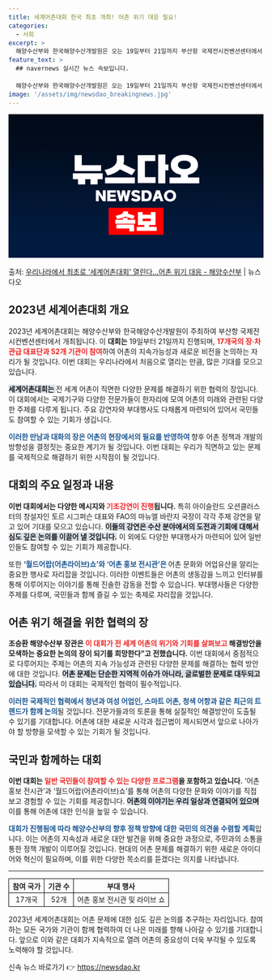 ```yaml
---
title: 세계어촌대회 한국 최초 개최! 어촌 위기 대응 필요!
categories:
  - 사회
excerpt: >
  해양수산부와 한국해양수산개발원은 오는 19일부터 21일까지 부산항 국제전시컨벤션센터에서 2023년 세계어촌대…
feature_text: >
  ## navernews 실시간 뉴스 속보입니다.

  해양수산부와 한국해양수산개발원은 오는 19일부터 21일까지 부산항 국제전시컨벤션센터에서 2023년 세계어촌대…
image: '/assets/img/newsdao_breakingnews.jpg'
---
```


![뉴스다오 속보](/assets/img/newsdao_breakingnews.jpg)

<p>출처: <a href="https://newsdao.kr/1960" rel="dofollow">우리나라에서 최초로 ‘세계어촌대회’ 열린다…어촌 위기 대응 - 해양수산부</a> | 뉴스다오</p>

<h2 data-ke-size="size26">2023년 세계어촌대회 개요</h2>

<p data-ke-size="size16">2023년 세계어촌대회는 해양수산부와 한국해양수산개발원이 주최하여 부산항 국제전시컨벤션센터에서 개최됩니다. 이 <b>대회는</b> 19일부터 21일까지 진행되며, <b><span style="color: #ee2323;">17개국의 장·차관급 대표단과 52개 기관이 참여</span></b>하여 어촌의 지속가능성과 새로운 비전을 논의하는 자리가 될 것입니다. 이번 대회는 우리나라에서 처음으로 열리는 만큼, 많은 기대를 모으고 있습니다.</p>
<p data-ke-size="size16"><b><span style="background-color: #21538527;">세계어촌대회는 </span></b>전 세계 어촌이 직면한 다양한 문제를 해결하기 위한 협력의 장입니다. 이 대회에서는 국제기구와 다양한 전문가들이 한자리에 모여 어촌의 미래와 관련된 다양한 주제를 다루게 됩니다. 주요 강연자와 부대행사도 다채롭게 마련되어 있어서 국민들도 참여할 수 있는 기회가 생깁니다.</p>
<p data-ke-size="size16"><b><span style="color: #1a5490;">이러한 만남과 대화의 장은 어촌의 현장에서의 필요를 반영하여 </span></b>향후 어촌 정책과 개발의 방향성을 결정짓는 중요한 계기가 될 것입니다. 이번 대회는 우리가 직면하고 있는 문제를 국제적으로 해결하기 위한 시작점이 될 것입니다.</p>

<h2 data-ke-size="size26">대회의 주요 일정과 내용</h2>

<p data-ke-size="size16"><b>이번 대회에서는 다양한 메시지와 <b><span style="color: #ee2323;">기조강연이 진행</span></b>됩니다.</b> 특히 아이슬란드 오션클러스터의 창설자인 토르 시그퍼슨 대표와 FAO의 마뉴엘 바란지 국장이 각각 주제 강연을 맡고 있어 기대를 모으고 있습니다. <b><span style="background-color: #21538527;">이들의 강연은 수산 분야에서의 도전과 기회에 대해서 심도 깊은 논의를 이끌어 낼 것입니다.</span></b> 이 외에도 다양한 부대행사가 마련되어 있어 일반인들도 참여할 수 있는 기회가 제공합니다.</p>
<p data-ke-size="size16">또한 <b><span style="color: #1a5490;">‘월드어랍(어촌라이브)쇼’와 ‘어촌 홍보 전시관’은 </span></b>어촌 문화와 어업유산을 알리는 중요한 행사로 자리잡을 것입니다. 이러한 이벤트들은 어촌의 생동감을 느끼고 인터뷰를 통해 이루어지는 이야기를 통해 진솔한 감동을 전할 수 있습니다. 부대행사들은 다양한 주제를 다루며, 국민들과 함께 즐길 수 있는 축제로 자리잡을 것입니다.</p>

<h2 data-ke-size="size26">어촌 위기 해결을 위한 협력의 장</h2>

<p data-ke-size="size16"><b>조승환 해양수산부 장관은 <b><span style="color: #ee2323;">이 대회가 전 세계 어촌의 위기와 기회를 살펴보고</span></b> 해결방안을 모색하는 중요한 논의의 장이 되기를 희망한다”고 전했습니다.</b> 이번 대회에서 중점적으로 다루어지는 주제는 어촌의 지속 가능성과 관련된 다양한 문제를 해결하는 협력 방안에 대한 것입니다. <b><span style="background-color: #21538527;">어촌 문제는 단순한 지역적 이슈가 아니라, 글로벌한 문제로 대두되고 있습니다.</span></b> 따라서 이 대회는 국제적인 협력이 필수적입니다.</p>
<p data-ke-size="size16"><b><span style="color: #1a5490;">이러한 국제적인 협력에서 청년과 여성 어업인, 스마트 어촌, 청색 어항과 같은 최근의 트렌드가 함께 논의</span></b>될 것입니다. 전문가들과의 토론을 통해 실질적인 해결방안이 도출될 수 있기를 기대합니다. 어촌에 대한 새로운 시각과 접근법이 제시되면서 앞으로 나아가야 할 방향을 모색할 수 있는 기회가 될 것입니다.</p>

<h2 data-ke-size="size26">국민과 함께하는 대회</h2>

<p data-ke-size="size16"><b>이번 대회는 <b><span style="color: #ee2323;">일반 국민들이 참여할 수 있는 다양한 프로그램</span></b>을 포함하고 있습니다.</b> ‘어촌 홍보 전시관’과 ‘월드어랍(어촌라이브)쇼’를 통해 어촌의 다양한 문화와 이야기를 직접 보고 경험할 수 있는 기회를 제공합니다. <b><span style="background-color: #21538527;">어촌의 이야기는 우리 일상과 연결되어 있으며</span></b> 이를 통해 어촌에 대한 인식을 높일 수 있습니다.</p>
<p data-ke-size="size16"><b><span style="color: #1a5490;">대회가 진행됨에 따라 해양수산부의 향후 정책 방향에 대한 국민의 의견을 수렴할 계획</span></b>입니다. 이는 어촌의 지속성과 새로운 대안 발견을 위해 중요한 과정으로, 주민과의 소통을 통한 정책 개발이 이루어질 것입니다. 현대의 어촌 문제를 해결하기 위한 새로운 아이디어와 혁신이 필요하며, 이를 위한 다양한 목소리를 듣겠다는 의지를 나타냅니다.</p>

<hr />

<table style="width:100%; border-collapse:collapse; text-align:center;">
  <tr>
    <th style="border:1px solid black;">참여 국가</th>
    <th style="border:1px solid black;">기관 수</th>
    <th style="border:1px solid black;">부대 행사</th>
  </tr>
  <tr>
    <td style="border:1px solid black;">17개국</td>
    <td style="border:1px solid black;">52개</td>
    <td style="border:1px solid black;">어촌 홍보 전시관 및 라이브 쇼</td>
  </tr>
</table>

<p data-ke-size="size16">2023년 세계어촌대회는 어촌 문제에 대한 심도 깊은 논의를 추구하는 자리입니다. 참여하는 모든 국가와 기관이 함께 협력하여 더 나은 미래를 향해 나아갈 수 있기를 기대합니다. 앞으로 이와 같은 대회가 지속적으로 열려 어촌의 중요성이 더욱 부각될 수 있도록 노력해야 할 것입니다.</p> 

신속 뉴스 바로가기 👉 <a href="https://newsdao.kr" rel="dofollow">https://newsdao.kr</a>


